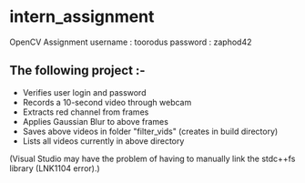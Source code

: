 # intern_assignment
OpenCV Assignment
username : toorodus
password : zaphod42

## The following project :-
* Verifies user login and password
* Records a 10-second video through webcam
* Extracts red channel from frames
* Applies Gaussian Blur to above frames
* Saves above videos in folder "filter_vids" (creates in build directory)
* Lists all videos currently in above directory


(Visual Studio may have the problem of having to manually link the stdc++fs library (LNK1104 error).)
